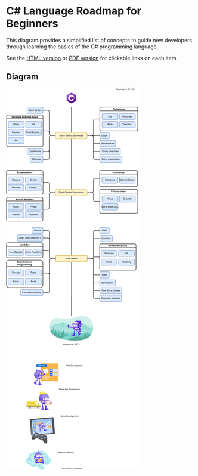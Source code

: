 # C# Language Roadmap for Beginners

This diagram provides a simplified list of concepts to guide new developers through learning the basics of the C# programming language.

See the [HTML version](https://gridlocdev.github.io/csharp-learning-roadmap/) or [PDF version](docs/csharp-roadmap.drawio.pdf) for clickable links on each item.

## Diagram

[The links to content are on the HTML page, so the below picture wrapper prevents the image from being clickable on the GitHub README page to help guide towards the right option]: #
<picture>
  <img alt="C# and .NET Roadmap Diagram" src="docs/csharp-roadmap.drawio.svg">
</picture>
